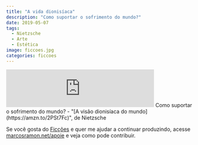 ```yaml
---
title: "A vida dionisíaca"
description: "Como suportar o sofrimento do mundo?"
date: 2019-05-07
tags: 
  - Nietzsche
  - Arte
  - Estética
image: ficcoes.jpg
categories: ficcoes
---
```


<iframe src="https://anchor.fm/podcastficcoes/embed/episodes/A-vida-dionisaca-e3uuic" height="102px" width="400px" frameborder="0" scrolling="no"></iframe>
Como suportar o sofrimento do mundo?
 - "[A visão dionisíaca do mundo](https://amzn.to/2PSt7Fc)", de Nietzsche

Se você gosta do [Ficções](https://marcosramon.net/ficcoes/) e quer me ajudar a continuar produzindo, acesse [marcosramon.net/apoie](https://marcosramon.net/apoie/) e veja como pode contribuir. 
